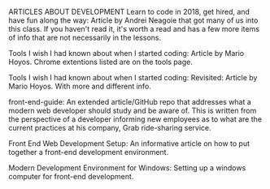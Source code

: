 ARTICLES ABOUT DEVELOPMENT
Learn to code in 2018, get hired, and have fun along the way: Article by Andrei Neagoie that got many of us into this class. If you haven't read it, it's worth a read and has a few more items of info that are not necessarily in the lessons.

Tools I wish I had known about when I started coding: Article by Mario Hoyos. Chrome extentions listed are on the tools page.

Tools I wish I had known about when I started coding: Revisited: Article by Mario Hoyos. With more and different info.

front-end-guide: An extended article/GitHub repo that addresses what a modern web developer should study and be aware of. This is written from the perspective of a developer informing new employees as to what are the current practices at his company, Grab ride-sharing service.

Front End Web Development Setup: An informative article on how to put together a front-end development environment.

Modern Development Environment for Windows: Setting up a windows computer for front-end development.
